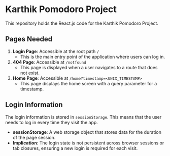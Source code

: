 # Karthik Pomodoro Project

This repository holds the React.js code for the Karthik Pomodoro Project.

## Pages Needed

1. **Login Page**: Accessible at the root path `/`
   - This is the main entry point of the application where users can log in.
2. **404 Page**: Accessible at `/notfound`
   - This page is displayed when a user navigates to a route that does not exist.
3. **Home Page**: Accessible at `/home?timestamp=<UNIX_TIMESTAMP>`
   - This page displays the home screen with a query parameter for a timestamp.

## Login Information

The login information is stored in `sessionStorage`. This means that the user needs to log in every time they visit the app.

- **sessionStorage**: A web storage object that stores data for the duration of the page session.
- **Implication**: The login state is not persistent across browser sessions or tab closures, ensuring a new login is required for each visit.
